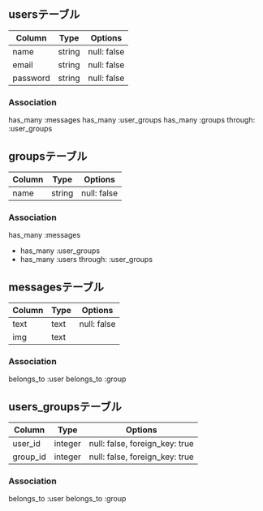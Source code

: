 ## usersテーブル
|Column|Type|Options|
|------|----|-------|
|name|string|null: false|
|email|string|null: false|
|password|string|null: false|
### Association
has_many :messages
has_many :user_groups
has_many :groups through: :user_groups

## groupsテーブル
|Column|Type|Options|
|------|----|-------|
|name|string|null: false|
### Association
has_many :messages
- has_many :user_groups 
- has_many :users through: :user_groups 


## messagesテーブル
|Column|Type|Options|
|------|----|-------|
|text|text|null: false|
|img|text||
### Association
belongs_to :user
belongs_to :group

## users_groupsテーブル
|Column|Type|Options|
|------|----|-------|
|user_id|integer|null: false, foreign_key: true|
|group_id|integer| null: false, foreign_key: true|
### Association
belongs_to :user
belongs_to :group